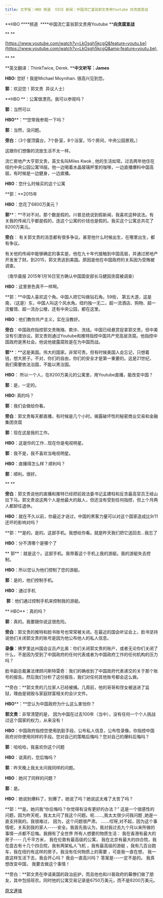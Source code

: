 ```yaml
---
title: 文字版：HBO 频道  VICE 新闻：中国流亡富翁郭文贵用Youtube 向贪腐宣战
---
```


**HBO ****频道  ****中国流亡富翁郭文贵用Youtube ****向贪腐宣战**



**
**



[https://www.youtube.com/watch?v=LkOsgh5kcgQ&feature=youtu.be](https://www.youtube.com/watch?v=LkOsgh5kcgQ&amp;feature=youtu.be) 



**
**



**英文翻译：ThinkTwice, Derek. ****中文听写：James**








**HBO:** 您好！我是Michael Moynihan. 很高兴见到您。








**郭**：欢迎您！郭文贵  异议人士）








**HBO **：公寓很漂亮。我可以参观吗？








**郭**：当然可以








**HBO****：**您带我参观一下吗？








**郭**：当然，没问题。








**旁白**：（3个屋顶露台，7个卧室，8个浴室，15个房间，中央公园景观。）



这跟你们想像的流放生活不太一样。



流亡房地产大亨郭文贵，英文名叫Miles Kwok , 他的生活如常。过去两年他住在纽约中央公园公寓18层。他一边喝着水晶玻璃杯里的咖啡，一边直播爆料中国高层。有时候是一边健身，一边直播。








**HBO**：您什么时候买的这个公寓








**郭：**2015年








**HBO**：您花了6800万美元？








**郭****：**不对不对。那个数是假的。川普总统说到假新闻，我喜欢这种说法。有关我的传闻几乎都是假的，连这个公寓的价钱也是假的。我买这个公寓总共花了8200万美元。








**旁白**： 有关郭文贵的消息都有很多争议。甚至他什么时候出生，在哪里出生，都有争议。



有关他的传闻中能够确定的事实是，他在九十年代接触到中国高层，并通过房地产开发发了财。到2015，郭文贵逃到美国。原因是他在中国政府的关系因为受贿被调查。



（南华晨报 2015年1月16日官方确认中国国安部长马健因贪腐被调查）








**HBO**：这里景色真不一样啊。








**郭：**中国人喜欢这个角。中国人把它叫做钻石角。59街， 第五大道，这是南，（这是）东，中国人叫这个风水角。纽约独一无二，超一流酒店、购物、超一流餐馆、超一流办公楼，还有中央公园，都在这里。








**HBO**：他们教你共产主义，实在没教好。








**旁白**：中国政府指控郭文贵贿赂、欺诈、洗钱。中国已经悬赏捉拿郭文贵。但中美没有引渡协议。郭文贵则通过Youtube和推特指控中国共产党高层贪腐。他指控中国政府是黑社会。他说他披露腐败是在为中国而战。








**郭****：**这是美国。伟大的国家。非常可贵。但有时候美国人会忘记，只想着钱，想大房子。不对，你们的自由，你们的安全才是第一重要的。这是21世纪，我们需要依法治国，不能以黑治国。








**HBO**： 所以一个人，在8200万美元的公寓里，用Youtube直播，能改变中国？








**郭**：是，一定的。








**HBO:** 真的吗？








**郭**：我们会做给你看。








**旁白**：郭文贵每天都直播，有时候是几个小时。揭露破坏性的秘密商业交易和金融集团贪腐








**郭**：现在这是我的工作。








**HBO**：这是你的工作…现在你是电视明星。








**郭**：我不是，我不喜欢当电视明星。








**HBO**：直播得怎么样？顺利吗？








**郭**：顺利。很好。



**
**



**旁白**：郭文贵说他的直播和推特已经把前政法委书记孟建柱和反贪最高官员王岐山拉下马。郭文贵说这两个人是他最大的敌人，但还没有受到任何指控，但上个月两人都卸任退休。








**HBO**：就在不久以前，你最近才说过，中国的黑客力量可以对这个国家造成比9/11还坏的影响对吗？








**郭：**是的。是的。这部手机。我想给你看。就是昨天我们把它送回去…我忘了








**HBO**：分不清哪个是哪个了








** 郭**：就是这个。这部手机。我带着这个手机上我的游艇。我的游艇失去控制。 








**HBO**：所以您认为他们控制了您的游艇。








**郭**：是的，他们控制手机。








**HBO**：通过手机








 **郭**：他们通过控制手机来控制我的游艇。








** HBO**：真的吗？








**郭**：真的。我要跟你说这很危险。








**旁白**：郭文贵的推特和脸书账号也常常被关闭。在最近的国会听证会上，脸书坚持说他们关闭郭文贵的账号是因为他公布他人的私人信息。








**录像**：佛罗里达州国会议员卢比奥：你们关闭郭文贵的账户，或者无论你们关闭了什么，不是因为受到了中国政府的任何代表或者为中国政府工作的任何机构的压力吗？



脸书副总裁兼法律顾问斯特雷奇：我们的确收到了中国政府代表递交的关于那个账号的报告。然后我们分析了这份报告，我们对任何其他账号都会这么做。








**旁白：**郭文贵的几位家人已经被捕。几周前，他的哥哥和侄女被送进了监狱，理由是销毁与家庭财富相关的会计文件。








**HBO****：**您认为中国政府为什么这么害怕你？








**郭文贵**：非常清楚的是， 因为中国在过去100年（当中），没有任何一个个人挑战过这个国家的权力，从来没有！








**HBO**：中国政府指控您使用肮脏手段，公布私人信息，公布性录像。你指控中国政府对你使用同样的手段。您对自己的策略后悔吗？您对自己的爆料后悔吗？








**郭**：哈哈哈，我喜欢你这个问题








**HBO**：说真的，您后悔吗？








**郭**：昨天晚上我太太问我同样的问题。








**HBO**：她问了同样的问题？








**郭**：是。








**HBO**：她说别爆料了，别爆了，她说了吗？她说这太难了太苦了吗？








**郭：**是。她问我“你后悔吗？你觉得有没有更好的办法？” 这是一个很感性的问题，因为昨天呢，我太太问了我这个问题。呃.......,我太太很少问我问题 ,她是一直支持我的。我很难过， 因为，这个问题很严肃。 …….哎呀,对不起，因为这个事情呢，关系到我的家人-----安全。我首先我认为，我对我过去九个月以来所做的事情一点都不后悔。我拥有了全世界 所有人想要的物质生活： 我在香港有最大的房子---- 几千平方米， 我在伦敦有最高级的公寓， 我在北京有最大的四合院，我在盘古有十几个四合院，我有两架私人飞机 ，我有最高级的游艇 ，我有几百台跑车，我在纽约有这样的房子。我没有任何物质上的需要 ，可是我一直在想， 我一直这样生活下去，我会开心吗？ 我会一直高兴吗？ 答案是---一定不是的。 我真想改变中国， 我要去做这个事情！








**旁白：**郭文贵在申请美国的政治庇护，而且他也和川普政府的幕僚们做了朋友，其中包括班农。同时他的公寓交易记录是6750万美元，而不是8200万美元。

[原文連接](http://littleantvoice.blogspot.com/2018/04/hbo-vice-youtube.html)
